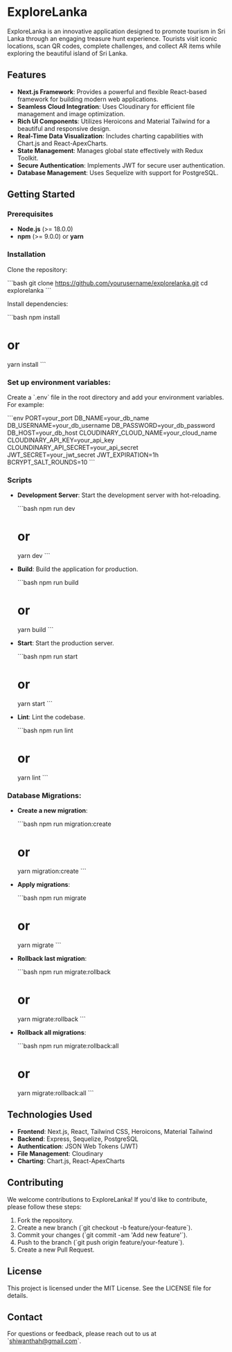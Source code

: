 
# ExploreLanka

ExploreLanka is an innovative application designed to promote tourism in Sri Lanka through an engaging treasure hunt experience. Tourists visit iconic locations, scan QR codes, complete challenges, and collect AR items while exploring the beautiful island of Sri Lanka.

## Features

- **Next.js Framework**: Provides a powerful and flexible React-based framework for building modern web applications.
- **Seamless Cloud Integration**: Uses Cloudinary for efficient file management and image optimization.
- **Rich UI Components**: Utilizes Heroicons and Material Tailwind for a beautiful and responsive design.
- **Real-Time Data Visualization**: Includes charting capabilities with Chart.js and React-ApexCharts.
- **State Management**: Manages global state effectively with Redux Toolkit.
- **Secure Authentication**: Implements JWT for secure user authentication.
- **Database Management**: Uses Sequelize with support for PostgreSQL.

## Getting Started

### Prerequisites

- **Node.js** (>= 18.0.0)
- **npm** (>= 9.0.0) or **yarn**

### Installation

Clone the repository:

\`\`\`bash
git clone https://github.com/yourusername/explorelanka.git
cd explorelanka
\`\`\`

Install dependencies:

\`\`\`bash
npm install
# or
yarn install
\`\`\`

### Set up environment variables:

Create a \`.env\` file in the root directory and add your environment variables. For example:

\`\`\`env
PORT=your_port
DB_NAME=your_db_name
DB_USERNAME=your_db_username
DB_PASSWORD=your_db_password
DB_HOST=your_db_host
CLOUDINARY_CLOUD_NAME=your_cloud_name
CLOUDINARY_API_KEY=your_api_key
CLOUNDINARY_API_SECRET=your_api_secret
JWT_SECRET=your_jwt_secret
JWT_EXPIRATION=1h
BCRYPT_SALT_ROUNDS=10
\`\`\`

### Scripts

- **Development Server**: Start the development server with hot-reloading.

    \`\`\`bash
    npm run dev
    # or
    yarn dev
    \`\`\`

- **Build**: Build the application for production.

    \`\`\`bash
    npm run build
    # or
    yarn build
    \`\`\`

- **Start**: Start the production server.

    \`\`\`bash
    npm run start
    # or
    yarn start
    \`\`\`

- **Lint**: Lint the codebase.

    \`\`\`bash
    npm run lint
    # or
    yarn lint
    \`\`\`

### Database Migrations:

- **Create a new migration**:

    \`\`\`bash
    npm run migration:create
    # or
    yarn migration:create
    \`\`\`

- **Apply migrations**:

    \`\`\`bash
    npm run migrate
    # or
    yarn migrate
    \`\`\`

- **Rollback last migration**:

    \`\`\`bash
    npm run migrate:rollback
    # or
    yarn migrate:rollback
    \`\`\`

- **Rollback all migrations**:

    \`\`\`bash
    npm run migrate:rollback:all
    # or
    yarn migrate:rollback:all
    \`\`\`

## Technologies Used

- **Frontend**: Next.js, React, Tailwind CSS, Heroicons, Material Tailwind
- **Backend**: Express, Sequelize, PostgreSQL
- **Authentication**: JSON Web Tokens (JWT)
- **File Management**: Cloudinary
- **Charting**: Chart.js, React-ApexCharts

## Contributing

We welcome contributions to ExploreLanka! If you'd like to contribute, please follow these steps:

1. Fork the repository.
2. Create a new branch (\`git checkout -b feature/your-feature\`).
3. Commit your changes (\`git commit -am 'Add new feature'\`).
4. Push to the branch (\`git push origin feature/your-feature\`).
5. Create a new Pull Request.

## License

This project is licensed under the MIT License. See the LICENSE file for details.

## Contact

For questions or feedback, please reach out to us at \`shiwanthah@gmail.com\`.
